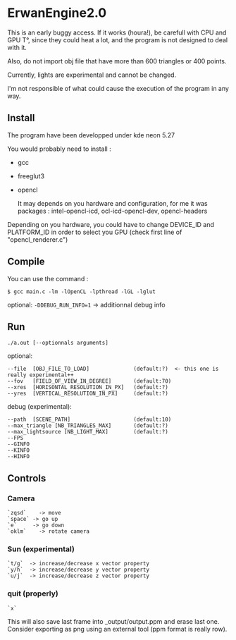 # ErwanEngine2.0

This is an early buggy access. If it works (houra!), be carefull with CPU and GPU T°, since they could heat a lot, and the program is not designed to deal with it.

Also, do not import obj file that have more than 600 triangles or 400 points. 

Currently, lights are experimental and cannot be changed.

I'm not responsible of what could cause the execution of the program in any way.


## Install
The program have been developped under kde neon 5.27

You would probably need to install :
 * gcc
 * freeglut3
 * opencl
 
 	It may depends on you hardware and configuration, for me it was packages :
    intel-opencl-icd, ocl-icd-opencl-dev, opencl-headers
    

Depending on you hardware, you could have to change DEVICE_ID and PLATFORM_ID in order to select you GPU (check first line of "opencl_renderer.c")

## Compile
You can use the command :
```
$ gcc main.c -lm -lOpenCL -lpthread -lGL -lglut 
```

optional: 
`-DDEBUG_RUN_INFO=1` -> additionnal debug info

## Run
```
./a.out [--optionnals arguments]
```

optional:
```
--file  [OBJ_FILE_TO_LOAD]              (default:?)  <- this one is really experimental++
--fov   [FIELD_OF_VIEW_IN_DEGREE]       (default:70)
--xres  [HORISONTAL_RESOLUTION_IN_PX]   (default:?)
--yres  [VERTICAL_RESOLUTION_IN_PX]     (default:?)
```

debug (experimental):
```
--path  [SCENE_PATH]                    (default:10)
--max_triangle [NB_TRIANGLES_MAX]       (default:?)
--max_lightsource [NB_LIGHT_MAX]        (default:?)
--FPS
--GINFO
--KINFO
--HINFO
```


## Controls
### Camera
    `zqsd`    -> move
    `space` -> go up
    `e`     -> go down
    `oklm`    -> rotate camera


### Sun (experimental)
    `t/g`  -> increase/decrease x vector property
    `y/h`  -> increase/decrease y vector property
    `u/j`  -> increase/decrease z vector property

### quit (properly)
    `x`
This will also save last frame into _output/output.ppm and erase last one. Consider exporting as png  using an external tool (ppm format is really row).